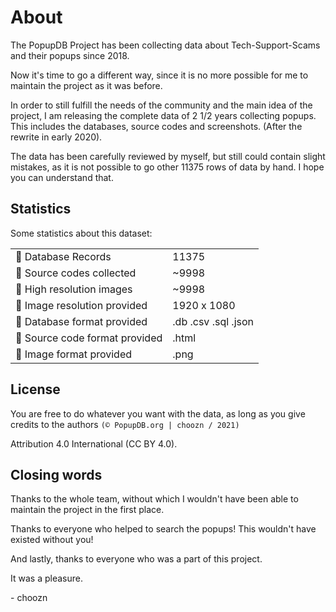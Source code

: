 # About

The PopupDB Project has been collecting data about Tech-Support-Scams and their popups since 2018.

Now it's time to go a different way, since it is no more possible for me to maintain the project as it was before.

In order to still fulfill the needs of the community and the main idea of the project, I am releasing the complete data of 2 1/2 years collecting popups.
This includes the databases, source codes and screenshots. (After the rewrite in early 2020).

The data has been carefully reviewed by myself, but still could contain slight mistakes, as it is not possible to go other 11375 rows of data by hand.
I hope you can understand that.

## Statistics

Some statistics about this dataset:

| | |
| ------------- | ------------- |
| 🧾 Database Records | 11375  |
| 📝 Source codes collected  | ~9998  |
| 📸 High resolution images  | ~9998  |
| 🎨 Image resolution provided  | 1920 x 1080  |
| 📗 Database format provided  | .db .csv .sql .json  |
| 📘 Source code format provided  | .html  |
| 📕 Image format provided  | .png  |


## License

You are free to do whatever you want with the data, as long as you give credits to the authors `(© PopupDB.org | choozn / 2021)`

Attribution 4.0 International (CC BY 4.0).

## Closing words


Thanks to the whole team, without which I wouldn't have been able to maintain the project in the first place.

Thanks to everyone who helped to search the popups! This wouldn't have existed without you!

And lastly, thanks to everyone who was a part of this project. 

It was a pleasure.

\- choozn


